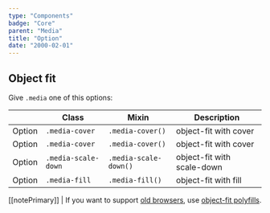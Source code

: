 ```yaml
---
type: "Components"
badge: "Core"
parent: "Media"
title: "Option"
date: "2000-02-01"
---
```


## Object fit

Give `.media` one of this options:

<div class="table-scroll">

|                         | Class                                     | Mixin                       | Description                   |
| ----------------------- | ----------------------------------------- | ----------------------------- | ----------------------------- |
| Option                  | `.media-cover`                 | `.media-cover()`        | object-fit with cover            |
| Option                  | `.media-cover`                 | `.media-cover()`        | object-fit with cover            |
| Option                  | `.media-scale-down`                 | `.media-scale-down()`        | object-fit with scale-down            |
| Option                  | `.media-fill`                 | `.media-fill()`        | object-fit with fill            |

</div>

<demo>
  <demovanilla src="vanilla/components/media/none">
  </demovanilla>
  <demovanilla src="vanilla/components/media/cover">
  </demovanilla>
  <demovanilla src="vanilla/components/media/contain">
  </demovanilla>
</demo>

[[notePrimary]]
| If you want to support [old browsers](https://caniuse.com/#feat=object-fit), use [object-fit polyfills](https://github.com/fregante/object-fit-images).
